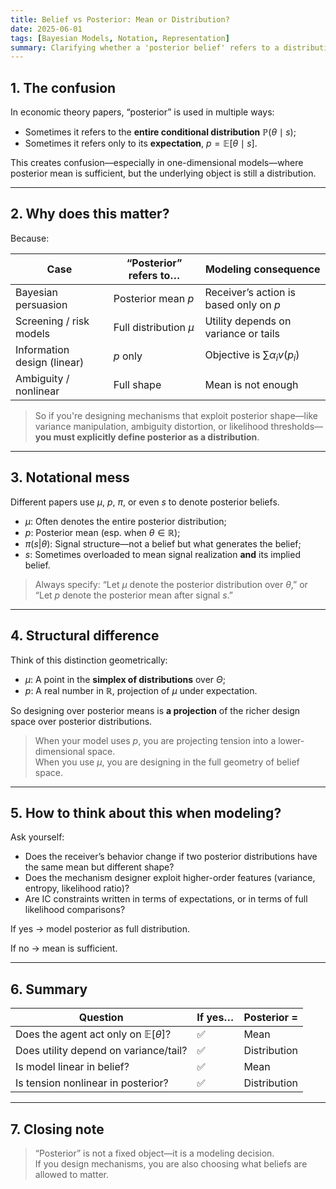 ```yaml
---
title: Belief vs Posterior: Mean or Distribution?
date: 2025-06-01
tags: [Bayesian Models, Notation, Representation]
summary: Clarifying whether a 'posterior belief' refers to a distribution or its mean—and when this distinction matters for modeling and mechanism design.
---
```


## 1. The confusion

In economic theory papers, “posterior” is used in multiple ways:

- Sometimes it refers to the **entire conditional distribution** $\mathbb{P}(\theta \mid s)$;
- Sometimes it refers only to its **expectation**, $p = \mathbb{E}[\theta \mid s]$.

This creates confusion—especially in one-dimensional models—where posterior mean is sufficient, but the underlying object is still a distribution.

---

## 2. Why does this matter?

Because:

| Case                        | “Posterior” refers to…  | Modeling consequence                   |
| --------------------------- | ----------------------- | -------------------------------------- |
| Bayesian persuasion         | Posterior mean $p$      | Receiver’s action is based only on $p$ |
| Screening / risk models     | Full distribution $\mu$ | Utility depends on variance or tails   |
| Information design (linear) | $p$ only                | Objective is $\sum \alpha_i v(p_i)$    |
| Ambiguity / nonlinear       | Full shape              | Mean is not enough                     |

> So if you're designing mechanisms that exploit posterior shape—like variance manipulation, ambiguity distortion, or likelihood thresholds—**you must explicitly define posterior as a distribution**.

---

## 3. Notational mess

Different papers use $\mu$, $p$, $\pi$, or even $s$ to denote posterior beliefs.

- $\mu$: Often denotes the entire posterior distribution;
- $p$: Posterior mean (esp. when $\theta \in \mathbb{R}$);
- $\pi(s|\theta)$: Signal structure—not a belief but what generates the belief;
- $s$: Sometimes overloaded to mean signal realization **and** its implied belief.

> Always specify: “Let $\mu$ denote the posterior distribution over $\theta$,” or  
> “Let $p$ denote the posterior mean after signal $s$.”

---

## 4. Structural difference

Think of this distinction geometrically:

- $\mu$: A point in the **simplex of distributions** over $\Theta$;
- $p$: A real number in $\mathbb{R}$, projection of $\mu$ under expectation.

So designing over posterior means is **a projection** of the richer design space over posterior distributions.

> When your model uses $p$, you are projecting tension into a lower-dimensional space.  
> When you use $\mu$, you are designing in the full geometry of belief space.

---

## 5. How to think about this when modeling?

Ask yourself:

- Does the receiver’s behavior change if two posterior distributions have the same mean but different shape?
- Does the mechanism designer exploit higher-order features (variance, entropy, likelihood ratio)?
- Are IC constraints written in terms of expectations, or in terms of full likelihood comparisons?

If yes → model posterior as full distribution.

If no → mean is sufficient.

---

## 6. Summary

| Question                                         | If yes… | Posterior =  |
| ------------------------------------------------ | ------- | ------------ |
| Does the agent act only on $\mathbb{E}[\theta]$? | ✅       | Mean         |
| Does utility depend on variance/tail?            | ✅       | Distribution |
| Is model linear in belief?                       | ✅       | Mean         |
| Is tension nonlinear in posterior?               | ✅       | Distribution |

---

## 7. Closing note

> “Posterior” is not a fixed object—it is a modeling decision.  
> If you design mechanisms, you are also choosing what beliefs are allowed to matter.
